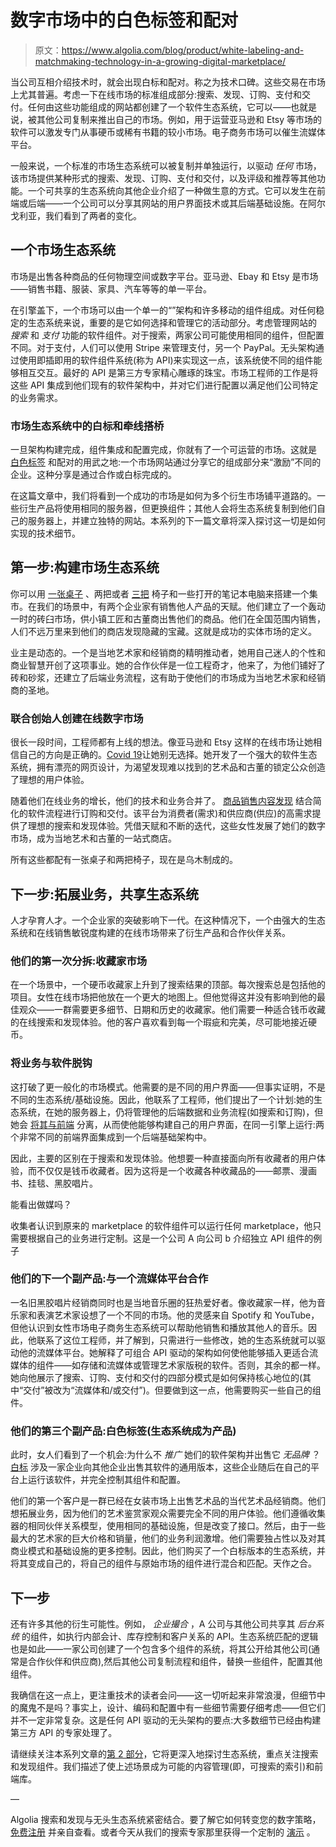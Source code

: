 # 数字市场中的白色标签和配对

> 原文：<https://www.algolia.com/blog/product/white-labeling-and-matchmaking-technology-in-a-growing-digital-marketplace/>

当公司互相介绍技术时，就会出现白标和配对。称之为技术口碑。这些交易在市场上尤其普遍。考虑一下在线市场的标准组成部分:搜索、发现、订购、支付和交付。任何由这些功能组成的网站都创建了一个软件生态系统，它可以——也就是说，被其他公司复制来推出自己的市场。例如，用于运营亚马逊和 Etsy 等市场的软件可以激发专门从事硬币或稀有书籍的较小市场。电子商务市场可以催生流媒体平台。

一般来说，一个标准的市场生态系统可以被复制并单独运行，以驱动 *任何* 市场，该市场提供某种形式的搜索、发现、订购、支付和交付，以及评级和推荐等其他功能。一个可共享的生态系统向其他企业介绍了一种做生意的方式。它可以发生在前端或后端——一个公司可以分享其网站的用户界面技术或其后端基础设施。在阿尔戈利亚，我们看到了两者的变化。

## [](#a-marketplace-ecosystem)一个市场生态系统

市场是出售各种商品的任何物理空间或数字平台。亚马逊、Ebay 和 Etsy 是市场——销售书籍、服装、家具、汽车等等的单一平台。

在引擎盖下，一个市场可以由一个单一的“[](https://www.algolia.com/products/search-and-discovery/headless-commerce/)”架构和许多移动的组件组成。对任何稳定的生态系统来说，重要的是它如何选择和管理它的活动部分。考虑管理网站的 *搜索* 和 *支付* 功能的软件组件。对于搜索，两家公司可能使用相同的组件，但配置不同。对于支付，人们可以使用 Stripe 来管理支付，另一个 PayPal。无头架构通过使用即插即用的软件组件系统(称为 API)来实现这一点，该系统使不同的组件能够相互交互。最好的 API 是第三方专家精心雕琢的珠宝。市场工程师的工作是将这些 API 集成到他们现有的软件架构中，并对它们进行配置以满足他们公司特定的业务需求。

### [](#white-labeling-and-matchmaking-in-the-marketplace-ecosystem)市场生态系统中的白标和牵线搭桥

一旦架构构建完成，组件集成和配置完成，你就有了一个可运营的市场。这就是 [白色标签](https://www.vendasta.com/blog/the-ultimate-guide-to-white-label/) 和配对的用武之地:一个市场网站通过分享它的组成部分来“激励”不同的企业。这种分享是通过合作或白标完成的。

在这篇文章中，我们将看到一个成功的市场是如何为多个衍生市场铺平道路的。一些衍生产品将使用相同的服务器，但更换组件；其他人会将生态系统复制到他们自己的服务器上，并建立独特的网站。本系列的下一篇文章将深入探讨这一切是如何实现的技术细节。

## 第一步:构建市场生态系统

你可以用 [一张桌子](https://www.capitalism.com/history-of-amazon/) 、两把或者 [三把](https://wiredelta.com/how-was-etsy-developed/) 椅子和一些打开的笔记本电脑来搭建一个集市。在我们的场景中，有两个企业家有销售他人产品的天赋。他们建立了一个轰动一时的砖臼市场，供小镇工匠和古董商出售他们的商品。他们在全国范围内销售，人们不远万里来到他们的商店发现隐藏的宝藏。这就是成功的实体市场的定义。

业主是动态的。一个是当地艺术家和经销商的精明推动者，她用自己迷人的个性和商业智慧开创了这项事业。她的合作伙伴是一位工程奇才，他来了，为他们铺好了砖和砂浆，还建立了后端业务流程，这有助于使他们的市场成为当地艺术家和经销商的圣地。

### [](#co-founders-create-an-online-digital-marketplace)联合创始人创建在线数字市场

很长一段时间，工程师都有上线的想法。像亚马逊和 Etsy 这样的在线市场让她相信自己的方向是正确的。[Covid 19](https://www.gartner.com/en/newsroom/press-releases/2020-10-08-gartner-identifies-top-five-areas-in-digital-commerce-that-covid-19-will-change)让她别无选择。她开发了一个强大的软件生态系统，拥有漂亮的网页设计，为渴望发现难以找到的艺术品和古董的锁定公众创造了理想的用户体验。

随着他们在线业务的增长，他们的技术和业务合并了。 [商品销售](https://www.algolia.com/blog/customers/how-to-increase-online-sales-with-search-merchandising/)[内容发现](https://www.algolia.com/products/search-and-discovery/visual-merchandising-curation/) 结合简化的软件流程进行订购和交付。该平台为消费者(需求)和供应商(供应)的高需求提供了理想的搜索和发现体验。凭借天赋和不断的迭代，这些女性发展了她们的数字市场，成为当地艺术和古董的一站式商店。

所有这些都配有一张桌子和两把椅子，现在是乌木制成的。

## [](#the-next-step-expanding-the-business-and-sharing-the-ecosystem)下一步:拓展业务，共享生态系统

人才孕育人才。一个企业家的突破影响下一代。在这种情况下，一个由强大的生态系统和在线销售敏锐度构建的在线市场带来了衍生产品和合作伙伴关系。

### [](#their-first-spin-off-a-marketplace-for-collectors)他们的第一次分拆:收藏家市场

在一个场景中，一个硬币收藏家上升到了搜索结果的顶部。每次搜索总是包括他的项目。女性在线市场把他放在一个更大的地图上。但他觉得这并没有影响到他的最佳观众——一群需要更多细节、日期和历史的收藏家。他们需要一种适合钱币收藏的在线搜索和发现体验。他的客户喜欢看到每一个瑕疵和完美，尽可能地接近硬币。

### [](#decoupling-the-business-from-the-software)将业务与软件脱钩

这打破了更一般化的市场模式。他需要的是不同的用户界面——但事实证明，不是不同的生态系统/基础设施。因此，他联系了工程师，他们提出了一个计划:她的生态系统，在她的服务器上，仍将管理他的后端数据和业务流程(如搜索和订购)，但她会 [将其与前端](https://www.sqli-digital-experience.com/en/blog-en/headless-coupled-progressively-decoupled-what-do-they-mean-and-which-strategy-to-adopt-for-the-future) 分离，从而使他能够构建自己的用户界面，在同一引擎上运行:两个非常不同的前端界面集成到一个后端基础架构中。

因此，主要的区别在于搜索和发现体验。他想要一种直接面向所有收藏者的用户体验，而不仅仅是钱币收藏者。因为这将是一个收藏各种收藏品的——邮票、漫画书、挂毯、黑胶唱片。

能看出做媒吗？

收集者认识到原来的 marketplace 的软件组件可以运行任何 marketplace，他只需要根据自己的业务进行定制。这是一个公司 A 向公司 b 介绍独立 API 组件的例子

### [](#their-next-spin-off-partnering-with-a-media-streaming-platform)他们的下一个副产品:与一个流媒体平台合作

一名旧黑胶唱片经销商同时也是当地音乐圈的狂热爱好者。像收藏家一样，他为音乐家和表演艺术家设想了一个不同的市场。他的灵感来自 Spotify 和 YouTube，但他认识到女性市场电子商务生态系统可以帮助他销售和播放其他人的音乐。因此，他联系了这位工程师，并了解到，只需进行一些修改，她的生态系统就可以驱动他的流媒体平台。她解释了可组合 API 驱动的架构如何使他能够插入更适合流媒体的组件——如存储和流媒体或管理艺术家版税的软件。否则，其余的都一样。她向他展示了搜索、订购、支付和交付的四部分模式是如何保持核心地位的(其中“交付”被改为“流媒体和/或交付”)。但要做到这一点，他需要购买一些自己的组件。

### [](#their-third-spin-off-white-labeling-the-ecosystem-becomes-a-product)他们的第三个副产品:白色标签(生态系统成为产品)

此时，女人们看到了一个机会:为什么不 *推广* 她们的软件架构并出售它 *无品牌* ？ [白标](https://www.vendasta.com/blog/the-ultimate-guide-to-white-label/) 涉及一家企业向其他企业出售其软件的通用版本，这些企业随后在自己的平台上运行该软件，并完全控制其组件和配置。

他们的第一个客户是一群已经在女装市场上出售艺术品的当代艺术品经销商。他们想拓展业务，因为他们的艺术鉴赏家观众需要完全不同的用户体验。他们遵循收集器的相同伙伴关系模型，使用相同的基础设施，但是改变了接口。然后，由于一些最大的艺术家的巨大价格和销量，他们的业务利润激增。他们需要独占性以及对其商业模式和基础设施的更多控制。因此，他们购买了一个白标版本的生态系统，并将其变成自己的，将自己的组件与原始市场的组件进行混合和匹配。天作之合。

## [](#next-steps)下一步

还有许多其他的衍生可能性。例如， *企业撮合* ，A 公司与其他公司共享其 *后台系统* 的组件，如执行内部会计、库存控制和客户关系的 API。生态系统匹配的逻辑也是如此——一家公司创建了一个包含多个组件的系统，将其公开给其他公司(通常是合作伙伴和供应商),然后其他公司复制流程和组件，替换一些组件，配置其他组件。

我确信在这一点上，更注重技术的读者会问——这一切听起来非常浪漫，但细节中的魔鬼不是吗？事实上，设计、编码和配置中有一些细节需要仔细考虑——但它们并不一定非常复杂。这是任何 API 驱动的无头架构的要点:大多数细节已经由构建第三方 API 的专家处理了。

请继续关注本系列文章的[第 2 部分](https://www.algolia.com/blog/product/how-technology-matchmaking-works-with-a-sharable-composable-architecture/)，它将更深入地探讨生态系统，重点关注搜索和发现组件。我们描述了使上述场景成为可能的内容管理(即，可搜索的索引)和前端库。

—

Algolia 搜索和发现与无头生态系统紧密结合。要了解它如何转变您的数字策略， [免费注册](https://www.algolia.com/users/sign_up) 并亲自查看。或者今天从我们的搜索专家那里获得一个定制的 [演示](https://www.algolia.com/demorequest/) 。